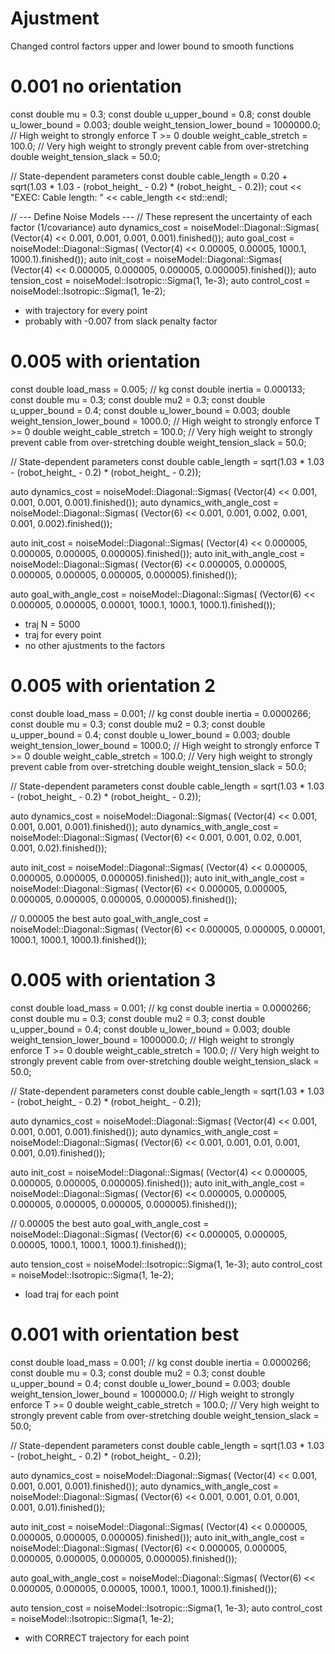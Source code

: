 # Ajustment

Changed control factors upper and lower bound to smooth functions


# 0.001 no orientation

const double mu = 0.3;
const double u_upper_bound = 0.8;
const double u_lower_bound = 0.003;
double weight_tension_lower_bound = 1000000.0; // High weight to strongly enforce T >= 0
double weight_cable_stretch = 100.0;     // Very high weight to strongly prevent cable from over-stretching
double weight_tension_slack = 50.0;

// State-dependent parameters
const double cable_length = 0.20 + sqrt(1.03 * 1.03 - (robot_height_ - 0.2) * (robot_height_ - 0.2));
cout << "EXEC: Cable length: " << cable_length << std::endl;

// --- Define Noise Models ---
// These represent the uncertainty of each factor (1/covariance)
auto dynamics_cost = noiseModel::Diagonal::Sigmas(
    (Vector(4) << 0.001, 0.001, 0.001, 0.001).finished());
auto goal_cost = noiseModel::Diagonal::Sigmas(
    (Vector(4) << 0.00005, 0.00005, 1000.1, 1000.1).finished());
auto init_cost = noiseModel::Diagonal::Sigmas(
    (Vector(4) << 0.000005, 0.000005, 0.000005, 0.000005).finished());
auto tension_cost = noiseModel::Isotropic::Sigma(1, 1e-3);
auto control_cost = noiseModel::Isotropic::Sigma(1, 1e-2);


* with trajectory for every point
* probably with -0.007 from slack penalty factor


# 0.005 with orientation


const double load_mass = 0.005;   // kg
const double inertia = 0.000133;
const double mu = 0.3;
const double mu2 = 0.3;
const double u_upper_bound = 0.4;
const double u_lower_bound = 0.003;
double weight_tension_lower_bound = 1000.0; // High weight to strongly enforce T >= 0
double weight_cable_stretch = 100.0;     // Very high weight to strongly prevent cable from over-stretching
double weight_tension_slack = 50.0;

// State-dependent parameters
const double cable_length = sqrt(1.03 * 1.03 - (robot_height_ - 0.2) * (robot_height_ - 0.2));

auto dynamics_cost = noiseModel::Diagonal::Sigmas(
(Vector(4) << 0.001, 0.001, 0.001, 0.001).finished());
auto dynamics_with_angle_cost = noiseModel::Diagonal::Sigmas(
(Vector(6) << 0.001, 0.001, 0.002, 0.001, 0.001, 0.002).finished());

auto init_cost = noiseModel::Diagonal::Sigmas(
(Vector(4) << 0.000005, 0.000005, 0.000005, 0.000005).finished());
auto init_with_angle_cost = noiseModel::Diagonal::Sigmas(
(Vector(6) << 0.000005, 0.000005, 0.000005, 0.000005, 0.000005, 0.000005).finished());

auto goal_with_angle_cost = noiseModel::Diagonal::Sigmas(
(Vector(6) << 0.000005, 0.000005, 0.00001, 1000.1, 1000.1, 1000.1).finished());

* traj N = 5000
* traj for every point
* no other ajustments to the factors


# 0.005 with orientation 2

const double load_mass = 0.001;   // kg
const double inertia = 0.0000266;
const double mu = 0.3;
const double mu2 = 0.3;
const double u_upper_bound = 0.4;
const double u_lower_bound = 0.003;
double weight_tension_lower_bound = 1000.0; // High weight to strongly enforce T >= 0
double weight_cable_stretch = 100.0;     // Very high weight to strongly prevent cable from over-stretching
double weight_tension_slack = 50.0;

// State-dependent parameters
const double cable_length = sqrt(1.03 * 1.03 - (robot_height_ - 0.2) * (robot_height_ - 0.2));

auto dynamics_cost = noiseModel::Diagonal::Sigmas(
(Vector(4) << 0.001, 0.001, 0.001, 0.001).finished());
auto dynamics_with_angle_cost = noiseModel::Diagonal::Sigmas(
(Vector(6) << 0.001, 0.001, 0.02, 0.001, 0.001, 0.02).finished());

auto init_cost = noiseModel::Diagonal::Sigmas(
(Vector(4) << 0.000005, 0.000005, 0.000005, 0.000005).finished());
auto init_with_angle_cost = noiseModel::Diagonal::Sigmas(
(Vector(6) << 0.000005, 0.000005, 0.000005, 0.000005, 0.000005, 0.000005).finished());

// 0.00005 the best
auto goal_with_angle_cost = noiseModel::Diagonal::Sigmas(
(Vector(6) << 0.000005, 0.000005, 0.00001, 1000.1, 1000.1, 1000.1).finished());

# 0.005 with orientation 3

const double load_mass = 0.001;   // kg
const double inertia = 0.0000266;
const double mu = 0.3;
const double mu2 = 0.3;
const double u_upper_bound = 0.4;
const double u_lower_bound = 0.003;
double weight_tension_lower_bound = 1000000.0; // High weight to strongly enforce T >= 0
double weight_cable_stretch = 100.0;     // Very high weight to strongly prevent cable from over-stretching
double weight_tension_slack = 50.0;

// State-dependent parameters
const double cable_length = sqrt(1.03 * 1.03 - (robot_height_ - 0.2) * (robot_height_ - 0.2));

auto dynamics_cost = noiseModel::Diagonal::Sigmas(
(Vector(4) << 0.001, 0.001, 0.001, 0.001).finished());
auto dynamics_with_angle_cost = noiseModel::Diagonal::Sigmas(
(Vector(6) << 0.001, 0.001, 0.01, 0.001, 0.001, 0.01).finished());

auto init_cost = noiseModel::Diagonal::Sigmas(
(Vector(4) << 0.000005, 0.000005, 0.000005, 0.000005).finished());
auto init_with_angle_cost = noiseModel::Diagonal::Sigmas(
(Vector(6) << 0.000005, 0.000005, 0.000005, 0.000005, 0.000005, 0.000005).finished());

// 0.00005 the best
auto goal_with_angle_cost = noiseModel::Diagonal::Sigmas(
(Vector(6) << 0.000005, 0.000005, 0.00005, 1000.1, 1000.1, 1000.1).finished());

auto tension_cost = noiseModel::Isotropic::Sigma(1, 1e-3);
auto control_cost = noiseModel::Isotropic::Sigma(1, 1e-2);

* load traj for each point

# 0.001 with orientation best

const double load_mass = 0.001;   // kg
const double inertia = 0.0000266;
const double mu = 0.3;
const double mu2 = 0.3;
const double u_upper_bound = 0.4;
const double u_lower_bound = 0.003;
double weight_tension_lower_bound = 1000000.0; // High weight to strongly enforce T >= 0
double weight_cable_stretch = 100.0;     // Very high weight to strongly prevent cable from over-stretching
double weight_tension_slack = 50.0;

// State-dependent parameters
const double cable_length = sqrt(1.03 * 1.03 - (robot_height_ - 0.2) * (robot_height_ - 0.2));

auto dynamics_cost = noiseModel::Diagonal::Sigmas(
(Vector(4) << 0.001, 0.001, 0.001, 0.001).finished());
auto dynamics_with_angle_cost = noiseModel::Diagonal::Sigmas(
(Vector(6) << 0.001, 0.001, 0.01, 0.001, 0.001, 0.01).finished());

auto init_cost = noiseModel::Diagonal::Sigmas(
(Vector(4) << 0.000005, 0.000005, 0.000005, 0.000005).finished());
auto init_with_angle_cost = noiseModel::Diagonal::Sigmas(
(Vector(6) << 0.000005, 0.000005, 0.000005, 0.000005, 0.000005, 0.000005).finished());

auto goal_with_angle_cost = noiseModel::Diagonal::Sigmas(
(Vector(6) << 0.000005, 0.000005, 0.00005, 1000.1, 1000.1, 1000.1).finished());

auto tension_cost = noiseModel::Isotropic::Sigma(1, 1e-3);
auto control_cost = noiseModel::Isotropic::Sigma(1, 1e-2);

* with CORRECT trajectory for each point